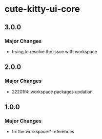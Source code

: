 # cute-kitty-ui-core

## 3.0.0

### Major Changes

- trying to resolve the issue with workspace

## 2.0.0

### Major Changes

- 22201f4: workspace packages updation

## 1.0.0

### Major Changes

- fix the workspace:\* references

